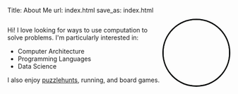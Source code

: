 Title: About Me
url: index.html
save_as: index.html

<style>
.profilepic-container {
          text-align: center;
}
.profilepic {
          width: 144px;
          height: 144px;
          display: inline-block;
          background-size: cover;
          border-radius: 50%;
          -moz-border-radius: 50%;
          border: 2px solid #F5F4EF;
          box-shadow: 0 0 0 3px #000305;
          background-image: url("/images/photo.jpg");
}

.aboutme-column {
  float: left;
  
}

.aboutme-row:after {
  content: "";
  display: table;
  clear: both;
}
</style>

<div class="aboutme-row" markdown="1">
<div class="aboutme-column" style="width: 70%;" markdown="1">

Hi! I love looking for ways to use computation to solve problems. I'm
particularly interested in:

- Computer Architecture
- Programming Languages
- Data Science

I also enjoy [puzzlehunts][puzzlehunts], running, and board games.

</div>

<div class="aboutme-column" style="width: 30%;">

<div class="profilepic-container">
<a class="profilepic"</a>
<a></a>
</div>
</div>

</div>



[puzzlehunts]: https://en.wikipedia.org/wiki/Puzzlehunt

